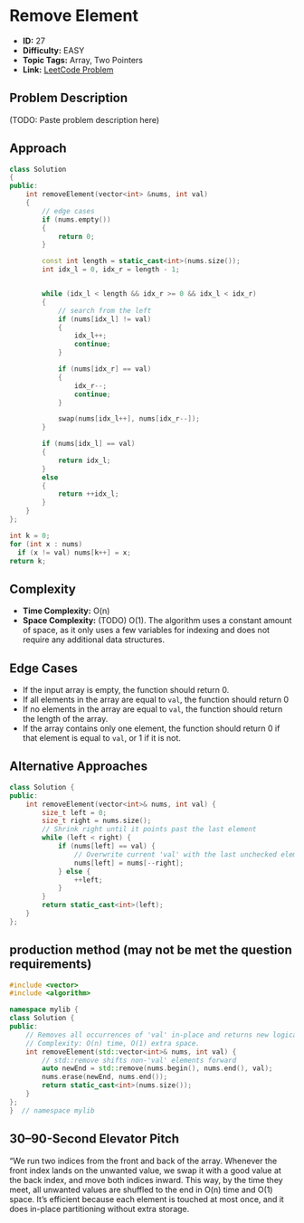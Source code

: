 # Remove Element

- **ID:** 27
- **Difficulty:** EASY
- **Topic Tags:** Array, Two Pointers
- **Link:** [LeetCode Problem](https://leetcode.com/problems/remove-element/description/)

## Problem Description

(TODO: Paste problem description here)

## Approach

```cpp
class Solution
{
public:
    int removeElement(vector<int> &nums, int val)
    {
        // edge cases
        if (nums.empty())
        {
            return 0;
        }

        const int length = static_cast<int>(nums.size());
        int idx_l = 0, idx_r = length - 1;


        while (idx_l < length && idx_r >= 0 && idx_l < idx_r)
        {
            // search from the left
            if (nums[idx_l] != val)
            {
                idx_l++;
                continue;
            }

            if (nums[idx_r] == val)
            {
                idx_r--;
                continue;
            }

            swap(nums[idx_l++], nums[idx_r--]);
        }

        if (nums[idx_l] == val)
        {
            return idx_l;
        }
        else
        {
            return ++idx_l;
        }
    }
};
```

```cpp
int k = 0;
for (int x : nums)
  if (x != val) nums[k++] = x;
return k;
```

## Complexity

- **Time Complexity:**
  O(n)
- **Space Complexity:** (TODO)
  O(1). The algorithm uses a constant amount of space, as it only uses a few variables for indexing and does not require any additional data structures.

## Edge Cases

- If the input array is empty, the function should return 0.
- If all elements in the array are equal to `val`, the function should return 0
- If no elements in the array are equal to `val`, the function should return the length of the array.
- If the array contains only one element, the function should return 0 if that element is equal to `val`, or 1 if it is not.

## Alternative Approaches

```cpp
class Solution {
public:
    int removeElement(vector<int>& nums, int val) {
        size_t left = 0;
        size_t right = nums.size();
        // Shrink right until it points past the last element
        while (left < right) {
            if (nums[left] == val) {
                // Overwrite current 'val' with the last unchecked element
                nums[left] = nums[--right];
            } else {
                ++left;
            }
        }
        return static_cast<int>(left);
    }
};
```

## production method (may not be met the question requirements)

```cpp
#include <vector>
#include <algorithm>

namespace mylib {
class Solution {
public:
    // Removes all occurrences of 'val' in-place and returns new logical length.
    // Complexity: O(n) time, O(1) extra space.
    int removeElement(std::vector<int>& nums, int val) {
        // std::remove shifts non-'val' elements forward
        auto newEnd = std::remove(nums.begin(), nums.end(), val);
        nums.erase(newEnd, nums.end());
        return static_cast<int>(nums.size());
    }
};
}  // namespace mylib
```

## 30–90-Second Elevator Pitch

“We run two indices from the front and back of the array. Whenever the front index lands on the unwanted value, we swap it with a good value at the back index, and move both indices inward. This way, by the time they meet, all unwanted values are shuffled to the end in O(n) time and O(1) space. It’s efficient because each element is touched at most once, and it does in-place partitioning without extra storage.

